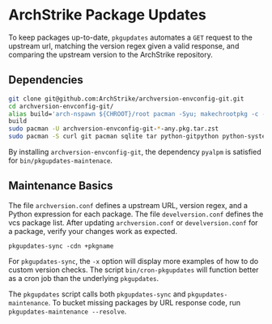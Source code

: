 # ArchStrike Package Updates
To keep packages up-to-date, `pkgupdates` automates a `GET` request to the upstream url, matching the version regex given a valid response, and comparing the upstream version to the ArchStrike repository.    

## Dependencies
```sh
git clone git@github.com:ArchStrike/archversion-envconfig-git.git
cd archversion-envconfig-git/
alias build='arch-nspawn ${CHROOT}/root pacman -Syu; makechrootpkg -c -r ${CHROOT} -- -i'
build
sudo pacman -U archversion-envconfig-git-*-any.pkg.tar.zst
sudo pacman -S curl git pacman sqlite tar python-gitpython python-systemd
```
By installing `archversion-envconfig-git`, the dependency `pyalpm` is satisfied for `bin/pkgupdates-maintenace`.

## Maintenance Basics
The file `archversion.conf` defines a upstream URL, version regex, and a Python expression for each package. The file `develversion.conf` defines the vcs package list. After updating `archversion.conf` or `develversion.conf` for a package, verify your changes work as expected.
```
pkgupdates-sync -cdn +pkgname
``` 
For `pkgupdates-sync`, the `-x` option will display more examples of how to do custom version checks. The script `bin/cron-pkgupdates` will function better as a cron job than the underlying `pkgupdates`.    

The `pkgupdates` script calls both `pkgupdates-sync` and `pkgupdates-maintenance`. To bucket missing packages by URL response code, run `pkgupdates-maintenance --resolve`.
